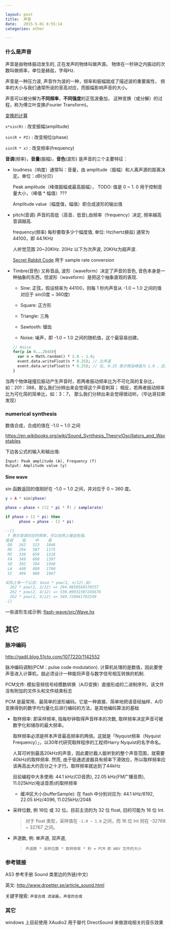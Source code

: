 ```yaml
---

layout: post
title:  声音
date:   2015-5-01 6:55:14
categories: other

---
```


### 什么是声音

声音是由物体振动发生的, 正在发声的物体叫做声源。
物体在一秒钟之内振动的次数叫做频率，单位是赫兹，字母Hz.

声音是一种压力波, 声音作为波的一种，频率和振幅就成了描述波的重要属性，
频率的大小与我们通常所说的音高对应，而振幅影响声音的大小。

声音可以被分解为**不同频率**，**不同强度**的正弦波叠加，
这种变换（或分解）的过程，称为傅立叶变换(Fourier Transform)。

  [变换的计算](https://www.bilibili.com/video/BV11W411H7Uz)

  `x*sin(R)`    : 改变振幅(amplitude)

  `sin(R + PI)` : 改变相位(phase)

  `sin(R * x)`  : 改变频率(frequency)

<!-- more -->

**音调**(频率)，**音量**(振幅)，**音色**(波形) 是声音的三个主要特征：

* loudness（响度）通常叫：音量，由 amplitude（振幅）和人离声源的距离决定。单位：dB(分贝)

  Peak amplitude（峰值振幅或最高振幅）， TODO: 值是 0 ~ 1. 0 用于控制音量大小，（峰值 * 幅值）???

  Amplitude value（幅度值，幅值）即合成波形的输出值

* pitch(音调) 声音的高低（高音、低音),由频率（frequency）决定, 频率越高音调越高.

  frequency(频率) 每秒要取多少个幅度值, 单位: Hz(hertz赫兹) 通常为 44100，即 44.1KHz

  人听觉范围 20~20KHz. 20Hz 以下为次声波, 20KHz为超声波.

  [Secret Rabbit Code](http://www.mega-nerd.com/SRC/license.html) 用于 sample rate conversion

* Timbre(音色) 又称音品, 波形（waveform）决定了声音的音色, 音色本身是一种抽象的东西，但波形（waveform）是把这个抽象直观的表现.

  - Sine: 正弦，假设频率为 44100，则每 1 秒内声音从 -1.0 ~ 1.0 之间的值对应于 sin(0度 ~ 360度)

  - Square: 正方形

  - Triangle: 三角

  - Sawtooth: 锯齿

  - Noise: 噪声，即 -1.0 ~ 1.0 之间的随机值，这个最容易创建。

  ```haxe
  // Noise
  for(p in 0...2048){
    var n = Math.random() * 2.0 - 1.0;
    event.data.writeFloat(n * 0.25); // 左声道
    event.data.writeFloat(n * 0.25); // 右, 0.25 表示假设峰值为 1.0 ，这里缩放 1/4
  }
  ```

当两个物体碰撞后振动产生声音时，若两者振动频率比为不可化简的复杂比，
如：201：388，那么我们分辨出来会觉得这个声音刺耳；
相反，若两者振动频率比为可化简的简单比，如：3：7，
那么我们分辨出来会觉得很动听。（毕达哥拉斯发现）


### numerical synthesis

数值合成，合成的值在 -1.0 ~ 1.0 之间

<https://en.wikibooks.org/wiki/Sound_Synthesis_Theory/Oscillators_and_Wavetables>


下边各公式的输入和输出值:

```
Input: Peak amplitude (A), Frequency (f)
Output: Amplitude value (y)
```

#### Sine wave

sin 函数返回的值刚好在 -1.0 ~ 1.0 之间，并对应于 0 ~ 360 度。

```lua
y = A * sin(phase)

phase = phase + ((2 * pi * f) / samplerate)

if phase > (2 * pi) then
      phase = phase - (2 * pi)

--[[
 f 表示音调对应的频率，可以在网上搜这些值。
音调    低    中    高
 DO   262   523   1046
 RE   294   587   1175
 MI   330   659   1318
 FA   349   698   1397
 SO   392   784   1568
 LA   440   880   1760
 SI   494   988   1967

实际上有一个公式: base * pow(2, n/12),如:
  262 * pow(2, 2/12) => 294.0850566570557
  262 * pow(2, 4/12) => 330.09931507245676
  262 * pow(2, 5/12) => 349.728041792549
-]]
```

一些波形生成示例: [flash-wave/src/Wave.hx](https://github.com/R32/haxe-proj-template/blob/master/flash-wave/src/Wave.hx)

其它
------

### 脉冲编码

<http://gadil.blog.51cto.com/1077220/1142552>

脉冲编码调制(PCM：pulse code modulation). 计算机处理的是数值，因此要使声音进入计算机，就必须设计一种能将声音与数字信号相互转换的机制.

PCM文件: 模拟音频信号经模数转换（A/D变换）直接形成的二进制序列，该文件没有附加的文件头和文件结束标志

PCM 是最常用、最简单的波形编码。它是一种直接、简单地把语音经抽样、A/D变换得到的数字均匀量化后进行编码的方法，是其他编码算法的基础

* 取样频率: 即采样频率, 指每秒钟取得声音样本的次数, 取样频率决定声音可被数字化和储存的最大频率。

  取样频率必须是样本声音最高频率的两倍。这就是「Nyquist频率（Nyquist Frequency）」，以30年代研究取样程序的工程师Harry Nyquist的名字命名。

  人耳可听到最高20kHz的声音，因此要拦截人能听到的整个声音范围，就需要40kHz的取样频率. 然而, 由于低通滤波器具有频率下滑效应，所以取样频率应该再高出大约百分之十才行。取样频率就达到了44kHz

  目前编程中大多使用: 44.1 kHz(CD音质), 22.05 kHz(FM广播音质), 11.025kHz(电话音质)的取样频率

  - 缓冲区大小(bufferSample): 在 flash 中分别对应为: 44.1 kHz/8192, 22.05 kHz/4096, 11.025kHz/2048

* 采样位数, 例 16位 或 32 位。目前主流的为 32 位 float, 旧的可能为 16 位 Int.

  > 对于 float 类型，采样值在 `-1.0 ~ 1.0` 之间，而 16 位 Int 则在 -32768 ~ 32767 之间。

* 声道数, 例: 单声道, 双声道,

  > `声道数 * 采样位数 * 取样频率 * 秒 = PCM 即 WAV 文件的大小`


### 参考链接

AS3 参考手册 Sound 类里边的外链(中文)

英文: <http://www.drpetter.se/article_sound.html>

关键字搜索: `声音合成 滤波器`，`声音的合成`

### 其它

windows 上目前使用 XAudio2 用于替代 DirectSound 来做游戏相关的音乐效果


